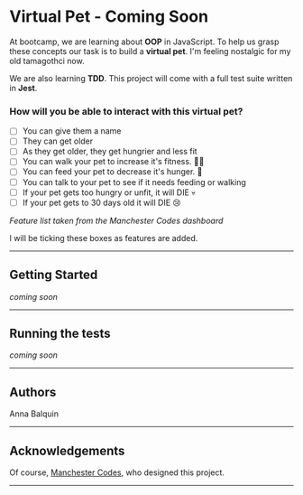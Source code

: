 
# Virtual Pet - Coming Soon

At bootcamp, we are learning about **OOP** in JavaScript. To help us grasp these concepts our task is to build a **virtual pet**. I'm feeling nostalgic for my old tamagothci now.

We are also learning **TDD**. This project will come with a full test suite written in **Jest**.

### How will you be able to interact with this virtual pet?

- [ ]  You can give them a name
- [ ]  They can get older
- [ ]  As they get older, they get hungrier and less fit
- [ ]  You can walk your pet to increase it's fitness. 🏃‍♂️
- [ ]  You can feed your pet to decrease it's hunger. 🍕
- [ ]  You can talk to your pet to see if it needs feeding or walking
- [ ]  If your pet gets too hungry or unfit, it will DIE 💀
- [ ]  If your pet gets to 30 days old it will DIE 😢

*Feature list taken from the Manchester Codes dashboard*

I will be ticking these boxes as features are added.
***

## Getting Started
*coming soon*

***
## Running the tests 
*coming soon*
*** 

## Authors 
Anna Balquin
***

## Acknowledgements
Of course, [Manchester Codes](https://www.manchestercodes.com), who designed this project.
***